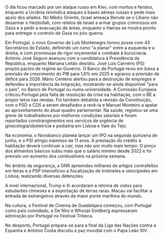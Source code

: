 O dia ficou marcado por um ataque russo em Kiev, com mortos e feridos, enquanto a Ucrânia reivindica ataques a bases aéreas russas e pede mais apoio dos aliados. No Médio Oriente, Israel ameaça Beirute se o Líbano não desarmar o Hezbollah, com relatos de Israel a armar grupos criminosos em Gaza e a pedir a evacuação de áreas, enquanto o Hamas se mostra pronto para entregar o controlo de Gaza no pós-guerra.

Em Portugal, o novo Governo de Luís Montenegro tomou posse com 43 Secretários de Estado, definindo um rumo "a planar" entre a esquerda e a direita, e com promessas de rigor orçamental e combate à burocracia. António José Seguro avançou com a candidatura à Presidência da República, enquanto Mariana Leitão desistiu. José Luís Carneiro (PS) propôs pactos de regime ao Governo. O Banco de Portugal reviu em baixa a previsão de crescimento do PIB para 1,6% em 2025 e agravou a previsão de défice para 2026. Mário Centeno alertou para a destruição de empregos e defendeu a importância da imigração, mostrando-se ainda disponível "para o país", no Banco de Portugal ou numa universidade. A Comissão Europeia criticou Portugal pela falta de resolução da crise na habitação, com o BE a propor tetos nas rendas. Foi também debatida a revisão da Constituição, com o PSD e CDS a serem desafiados a revê-la e Manuel Monteiro a apelar ao aproveitamento do atual quadro parlamentar.
Na saúde, registou-se uma greve de trabalhadores por melhores condições salariais e foram reportados constrangimentos nos serviços de urgência de ginecologia/obstetrícia e pediatria em Lisboa e Vale do Tejo.

Na economia, o Novobanco planeia lançar um IPO na segunda quinzena de junho, e o PSI atingiu máximos de 11 anos. A prestação do crédito à habitação deverá continuar a cair, mas não por muito mais tempo. O preço dos alimentos básicos subiu mais que o salário mínimo desde 2022 e foi previsto um aumento dos combustíveis na próxima semana.

No âmbito da segurança, a GNR apreendeu milhares de artigos contrafeitos em feiras e a PSP intensificou a fiscalização de trotinetes e velocípedes em Lisboa, realizando diversas detenções.

A nível internacional, Trump e Xi acordaram a retoma de vistos para estudantes chineses e a exportação de terras raras. Macau vai facilitar a entrada de estrangeiros através da maior ponte marítima do mundo.

Na cultura, o Festival de Cinema de Guadalajara começou, com Portugal como país convidado, e De Niro e Whoopi Goldberg expressaram admiração por Portugal no Festival Tribeca.

No desporto, Portugal prepara-se para a final da Liga das Nações contra a Espanha e António Costa discutiu a paz mundial com o Papa Leão XIV.